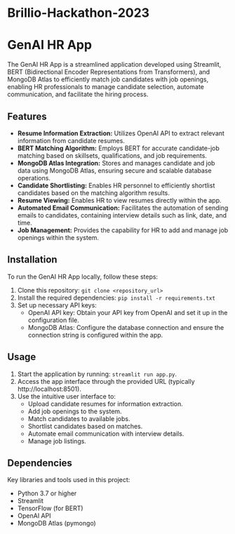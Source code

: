 # Brillio-Hackathon-2023

# GenAI HR App

The GenAI HR App is a streamlined application developed using Streamlit, BERT (Bidirectional Encoder Representations from Transformers), and MongoDB Atlas to efficiently match job candidates with job openings, enabling HR professionals to manage candidate selection, automate communication, and facilitate the hiring process.

## Features

- **Resume Information Extraction:** Utilizes OpenAI API to extract relevant information from candidate resumes.
- **BERT Matching Algorithm:** Employs BERT for accurate candidate-job matching based on skillsets, qualifications, and job requirements.
- **MongoDB Atlas Integration:** Stores and manages candidate and job data using MongoDB Atlas, ensuring secure and scalable database operations.
- **Candidate Shortlisting:** Enables HR personnel to efficiently shortlist candidates based on the matching algorithm results.
- **Resume Viewing:** Enables HR to view resumes directly within the app.
- **Automated Email Communication:** Facilitates the automation of sending emails to candidates, containing interview details such as link, date, and time.
- **Job Management:** Provides the capability for HR to add and manage job openings within the system.

## Installation

To run the GenAI HR App locally, follow these steps:

1. Clone this repository: `git clone <repository_url>`
2. Install the required dependencies: `pip install -r requirements.txt`
3. Set up necessary API keys:
   - OpenAI API key: Obtain your API key from OpenAI and set it up in the configuration file.
   - MongoDB Atlas: Configure the database connection  and ensure the connection string is configured within the app.

## Usage

1. Start the application by running: `streamlit run app.py`.
2. Access the app interface through the provided URL (typically http://localhost:8501).
3. Use the intuitive user interface to:
   - Upload candidate resumes for information extraction.
   - Add job openings to the system.
   - Match candidates to available jobs.
   - Shortlist candidates based on matches.
   - Automate email communication with interview details.
   - Manage job listings.

## Dependencies

Key libraries and tools used in this project:

- Python 3.7 or higher
- Streamlit
- TensorFlow (for BERT)
- OpenAI API
- MongoDB Atlas (pymongo)
